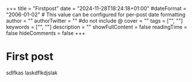 +++
title = "Firstpost"
date = "2024-11-28T18:24:18+01:00"
#dateFormat = "2006-01-02" # This value can be configured for per-post date formatting
author = ""
authorTwitter = "" #do not include @
cover = ""
tags = ["", ""]
keywords = ["", ""]
description = ""
showFullContent = false
readingTime = false
hideComments = false
+++

# First post


sdlfkas
 laskdflkdjslak
